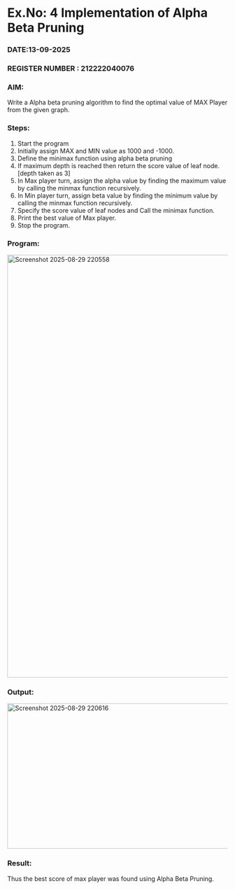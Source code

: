 # Ex.No: 4   Implementation of Alpha Beta Pruning 
### DATE:13-09-2025                                                                            
### REGISTER NUMBER : 212222040076
### AIM: 
Write a Alpha beta pruning algorithm to find the optimal value of MAX Player from the given graph.
### Steps:
1. Start the program
2. Initially  assign MAX and MIN value as 1000 and -1000.
3.  Define the minimax function  using alpha beta pruning
4.  If maximum depth is reached then return the score value of leaf node. [depth taken as 3]
5.  In Max player turn, assign the alpha value by finding the maximum value by calling the minmax function recursively.
6.  In Min player turn, assign beta value by finding the minimum value by calling the minmax function recursively.
7.  Specify the score value of leaf nodes and Call the minimax function.
8.  Print the best value of Max player.
9.  Stop the program. 

### Program:
<img width="986" height="966" alt="Screenshot 2025-08-29 220558" src="https://github.com/user-attachments/assets/dd2c7603-b0ba-4fe8-9033-f2c72212a865" />

### Output:
<img width="1178" height="332" alt="Screenshot 2025-08-29 220616" src="https://github.com/user-attachments/assets/3ae78ebe-f9d9-4e91-9927-ff9b297381cf" />

### Result:
Thus the best score of max player was found using Alpha Beta Pruning.
